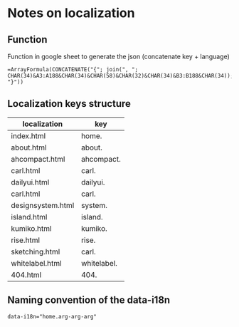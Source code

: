 # Notes on localization

## Function
Function in google sheet to generate the json (concatenate key + language)

```
=ArrayFormula(CONCATENATE("{"; join(", "; CHAR(34)&A3:A188&CHAR(34)&CHAR(58)&CHAR(32)&CHAR(34)&B3:B188&CHAR(34)); "}"))
```

## Localization keys structure

| localization | key |
|---|---|
|index.html|home.|
|about.html|about.|
|ahcompact.html|ahcompact.|
|carl.html|carl.|
|dailyui.html|dailyui.|
|carl.html|carl.|
|designsystem.html|system.|
|island.html|island.|
|kumiko.html|kumiko.|
|rise.html|rise.|
|sketching.html|carl.|
|whitelabel.html|whitelabel.|
|404.html|404.|

## Naming convention of the data-i18n
```
data-i18n="home.arg-arg-arg"
```